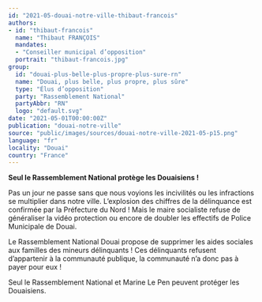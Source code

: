 ```yaml
---
id: "2021-05-douai-notre-ville-thibaut-francois"
authors:
- id: "thibaut-francois"
  name: "Thibaut FRANÇOIS"
  mandates: 
  - "Conseiller municipal d’opposition"
  portrait: "thibaut-francois.jpg"
group:
  id: "douai-plus-belle-plus-propre-plus-sure-rn"
  name: "Douai, plus belle, plus propre, plus sûre"
  type: "Élus d’opposition"
  party: "Rassemblement National"
  partyAbbr: "RN"
  logo: "default.svg"
date: "2021-05-01T00:00:00Z"
publication: "douai-notre-ville"
source: "public/images/sources/douai-notre-ville-2021-05-p15.png"
language: "fr"
locality: "Douai"
country: "France"
---
```


**Seul le Rassemblement National protège les Douaisiens !**

Pas un jour ne passe sans que nous voyions les incivilités ou les infractions se multiplier dans notre ville. L’explosion des chiffres de la délinquance est confirmée par la Préfecture du Nord ! Mais le maire socialiste refuse de généraliser la vidéo protection ou encore de doubler les effectifs de Police Municipale de Douai.

Le Rassemblement National Douai propose de supprimer les aides sociales aux familles des mineurs délinquants ! Ces délinquants refusent d’appartenir à la communauté publique, la communauté n’a donc pas à payer pour eux !

Seul le Rassemblement National et Marine Le Pen peuvent protéger les Douaisiens.
